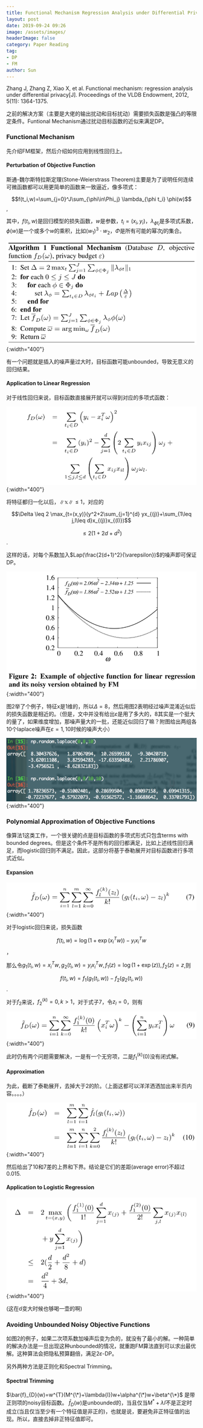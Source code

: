```yaml
---
title: Functional Mechanism Regression Analysis under Differential Privacy
layout: post
date: 2019-09-24 09:26
image: /assets/images/
headerImage: false
category: Paper Reading
tag:
- DP
- FM
author: Sun
---
```


Zhang J, Zhang Z, Xiao X, et al. Functional mechanism: regression analysis under differential privacy[J]. Proceedings of the VLDB Endowment, 2012, 5(11): 1364-1375.

之前的解决方案（主要是大佬的输出扰动和目标扰动）需要损失函数是强凸的等限定条件。Funtional Mechanism通过扰动目标函数的近似来满足DP。

<!--more-->

### Functional Mechanism

先介绍FM框架，然后介绍如何应用到线性回归上。

#### Perturbation of Objective Function

斯通-魏尔斯特拉斯定理(Stone-Weierstrass Theorem)主要是为了说明任何连续可微函数都可以用更简单的函数来一致逼近，像多项式：

$$f(t_i,w)=\sum_{j=0}^J\sum_{\phi\in\Phi_j} \lambda_{\phi t_i} \phi(w)$$,

其中，$f(t_i,w)$是回归模型的损失函数，$w$是参数，$t_i = (x_i,y_i)$，$\lambda_{\phi t_i}$是多项式系数，$\phi(w)$是一个或多个$w$的乘积，比如$(w_1)^3\cdot w_2$，$\Phi$是所有可能的幂次$j$的集合。

![](/assets/images/2019-09-24-Functional-Mechanism/Functional-Mechanism.png){:width="400"}

有一个问题就是插入的噪声量过大时，目标函数可能unbounded，导致无意义的回归结果。

#### Application to Linear Regression

对于线性回归来说，目标函数直接展开就可以得到对应的多项式函数：

![](/assets/images/2019-09-24-Functional-Mechanism/image-20190924154744684.png){:width="400"}

将特征都归一化以后，$\|\mathbb{x}\| \leq 1$，对应的

$$\Delta \leq 2 \max_{t=(x,y)}(y^2+2\sum_{j=1}^{d} yx_{(j)}+\sum_{1\leq j,l\leq d}x_{(j)}x_{(l)})$$

$$\leq 2(1+2d+d^2)$$.

这样的话，对每个系数加入$Lap(\frac{2(d+1)^2}{\varepsilon})$的噪声即可保证DP。

![](/assets/images/2019-09-24-Functional-Mechanism/image-20190924162630807.png){:width="400"}

图2举了个例子，特征x是1维的，所以$\Delta=8$，然后用图2表明经过噪声混淆近似后的损失函数是相近的。（但是，文中并没有给出$\varepsilon$是用了多大的，8其实是一个挺大的量了，如果维度增加，那噪声量大的一批，还能近似回归了嘛？附图给出两组各10个laplace噪声在$\varepsilon=1,10$时候的噪声大小）

![](/assets/images/2019-09-24-Functional-Mechanism/image-20190924163928475.png){:width="400"}

### Polynomial Approximation of Objective Functions

像算法1这类工作，一个很关键的点是目标函数的多项式形式只包含terms with bounded degrees。但是这个条件不是所有的回归都满足，比如上述线性回归满足，而logistic回归则不满足。因此，这部分将基于泰勒展开对目标函数进行多项式近似。

#### Expansion

![](/assets/images/2019-09-24-Functional-Mechanism/image-20190924205508341.png){:width="400"}

对于logistic回归来说，损失函数

$$f(t_i,w) = \log(1+\exp(x_i^T w))-y_ix_i^Tw$$，

那么令$g_1(t_i,w)=x_i^Tw, g_2(t_i,w)=y_i x_i^Tw, f_1(z)=\log(1+\exp(z)),f_2(z)=z$,则

$$f(t_i,w) = f_1(g_1(t_i,w))-f_2(g_2(t_i,w))$$.

对于$f_2$来说，$f_2^{(k)}=0, k>1$，对于式子7，令$z_l=0$，则有

![](/assets/images/2019-09-24-Functional-Mechanism/image-20190924211425145.png){:width="400"}

此时仍有两个问题需要解决，一是有一个无穷项，二是$f_{1}^{(k)}(0)$没有闭式解。

#### Approximation

为此，截断了泰勒展开，去掉大于2的阶。（上面这都可以洋洋洒洒加出来半页内容。。。。）

![](/assets/images/2019-09-24-Functional-Mechanism/image-20190924212141697.png){:width="400"}

然后给出了10和7差的上界和下界。结论是它们的差距(average error)不超过0.015.

#### Application to Logistic Regression

![](/assets/images/2019-09-24-Functional-Mechanism/image-20190924212751445.png){:width="400"}

(这在d变大时候也够喝一壶的啊)

### Avoiding Unbounded Noisy Objective Functions

如图2的例子，如果二次项系数加噪声后变为负的，就没有了最小的解。一种简单的解决办法是一旦出现这种unbounded的情况，就重跑FM算法直到可以求出最优解。这种算法会把隐私预算翻倍，满足$2\varepsilon$-DP。

另外两种方法是正则化和Spectral Trimming。

#### Spectral Trimming

$\bar{f}_{D}(w)=w^{T}(M^{\*}+\lambda{I})w+\alpha^{\*}w+\beta^{\*}$ 是带正则项的noisy目标函数。 $\bar{f}_D(w)$是unbounded的，当且仅当$M^{*}+\lambda I$不是正定时成立(当且仅当至少有一个特征值是非正的)，也就是说，要避免非正特征值的出现。所以，直接去掉非正特征值即可。











